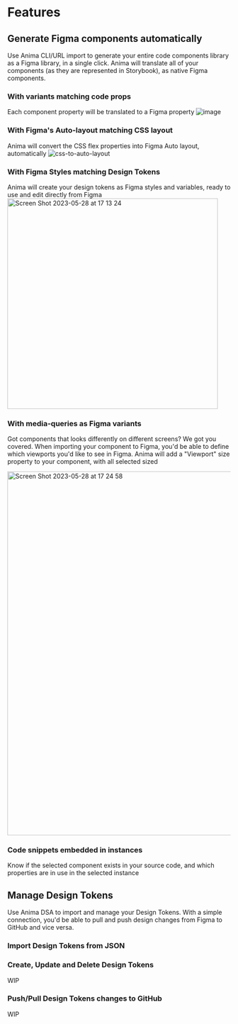 # Features


## Generate Figma components automatically
Use Anima CLI/URL import to generate your entire code components library as a Figma library, in a single click. 
Anima will translate all of your components (as they are represented in Storybook), as native Figma components. 

### With variants matching code props
Each component property will be translated to a Figma property ![image](https://github.com/AnimaApp/anima-storybook-cli/assets/96059044/aa7d5e90-8519-4ffe-be00-4e944ffb6435)

### With Figma's Auto-layout matching CSS layout
Anima will convert the CSS flex properties into Figma Auto layout, automatically 
![css-to-auto-layout](https://github.com/AnimaApp/anima-storybook-cli/assets/96059044/cafc3ad0-dd54-405f-a30b-778a6b727c68)

### With Figma Styles matching Design Tokens
Anima will create your design tokens as Figma styles and variables, ready to use and edit directly from Figma
<img width="475" alt="Screen Shot 2023-05-28 at 17 13 24" src="https://github.com/AnimaApp/anima-storybook-cli/assets/96059044/372e2e3b-207e-4299-a5af-c2f97b0efa96">

### With media-queries as Figma variants
Got components that looks differently on different screens? We got you covered. 
When importing your component to Figma, you'd be able to define which viewports you'd like to see in Figma. Anima will add a "Viewport" size property to your component, with all selected sized

<img width="821" alt="Screen Shot 2023-05-28 at 17 24 58" src="https://github.com/AnimaApp/anima-storybook-cli/assets/96059044/94e88059-c175-4eb5-8259-d4713db9f8d0">

### Code snippets embedded in instances
Know if the selected component exists in your source code, and which properties are in use in the selected instance


## Manage Design Tokens
Use Anima DSA to import and manage your Design Tokens.
With a simple connection, you'd be able to pull and push design changes from Figma to GitHub and vice versa.

### Import Design Tokens from JSON


### Create, Update and Delete Design Tokens

WIP

### Push/Pull Design Tokens changes to GitHub

WIP
